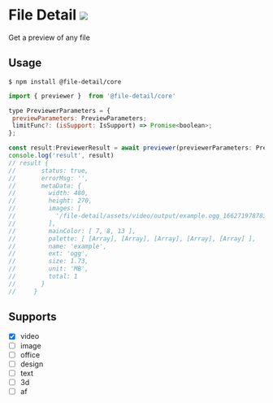 # File Detail  <a href="https://www.npmjs.com/package/@file-detail/core"><img src="https://img.shields.io/npm/v/@file-detail/core"></a>

Get a preview of any file

## Usage

`$ npm install @file-detail/core`

```javascript
import { previewer }  from '@file-detail/core' 

type PreviewerParameters = {
 previewParameters: PreviewParameters;
 limitFunc?: (isSupport: IsSupport) => Promise<boolean>;
};

const result:PreviewerResult = await previewer(previewerParameters: PreviewerParameters)
console.log('result', result)
// result {
//       status: true,
//       errorMsg: '',
//       metaData: {
//         width: 480,
//         height: 270,
//         images: [
//           '/file-detail/assets/video/output/example.ogg_1662719787838.jpg'
//         ],
//         mainColor: [ 7, 8, 13 ],
//         palette: [ [Array], [Array], [Array], [Array], [Array] ],
//         name: 'example',
//         ext: 'ogg',
//         size: 1.73,
//         unit: 'MB',
//         total: 1
//       }
//     }
```

## Supports

* [X] video
* [ ] image
* [ ] office
* [ ] design
* [ ] text
* [ ] 3d
* [ ] af
